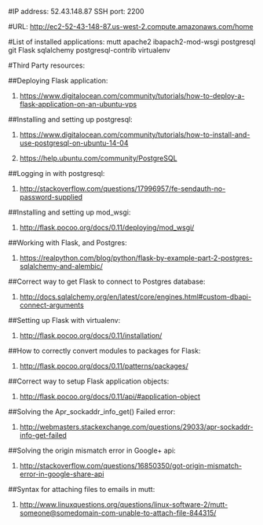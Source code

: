 #IP address: 52.43.148.87 SSH port: 2200

#URL: http://ec2-52-43-148-87.us-west-2.compute.amazonaws.com/home

#List of installed applications:
mutt
apache2
ibapach2-mod-wsgi
postgresql
git
Flask
sqlalchemy
postgresql-contrib
virtualenv

#Third Party resources:

##Deploying Flask application:

1. https://www.digitalocean.com/community/tutorials/how-to-deploy-a-flask-application-on-an-ubuntu-vps

##Installing and setting up postgresql:

1. https://www.digitalocean.com/community/tutorials/how-to-install-and-use-postgresql-on-ubuntu-14-04

2. https://help.ubuntu.com/community/PostgreSQL

##Logging in with postgresql:

1. http://stackoverflow.com/questions/17996957/fe-sendauth-no-password-supplied

##Installing and setting up mod_wsgi:

1. http://flask.pocoo.org/docs/0.11/deploying/mod_wsgi/

##Working with Flask, and Postgres:
1. https://realpython.com/blog/python/flask-by-example-part-2-postgres-sqlalchemy-and-alembic/

##Correct way to get Flask to connect to Postgres database:
1. http://docs.sqlalchemy.org/en/latest/core/engines.html#custom-dbapi-connect-arguments

##Setting up Flask with virtualenv:
1. http://flask.pocoo.org/docs/0.11/installation/

##How to correctly convert modules to packages for Flask:
1. http://flask.pocoo.org/docs/0.11/patterns/packages/ 

##Correct way to setup Flask application objects:
1. http://flask.pocoo.org/docs/0.11/api/#application-object

##Solving the Apr_sockaddr_info_get() Failed error:
1. http://webmasters.stackexchange.com/questions/29033/apr-sockaddr-info-get-failed

##Solving the origin mismatch error in Google+ api:
1. http://stackoverflow.com/questions/16850350/got-origin-mismatch-error-in-google-share-api

##Syntax for attaching files to emails in mutt:
1. http://www.linuxquestions.org/questions/linux-software-2/mutt-someone@somedomain-com-unable-to-attach-file-844315/